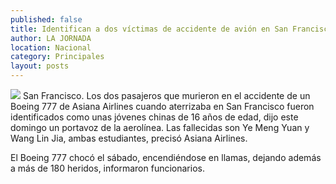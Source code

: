 ```yaml
---
published: false
title: Identifican a dos víctimas de accidente de avión en San Francisco
author: LA JORNADA
location: Nacional
category: Principales
layout: posts
---
```


![](http://i.imgur.com/Oq2aLTvm.jpg)
San Francisco. Los dos pasajeros que murieron en el accidente de un Boeing 777 de Asiana Airlines cuando aterrizaba en San Francisco fueron identificados como unas jóvenes chinas de 16 años de edad, dijo este domingo un portavoz de la aerolínea. Las fallecidas son Ye Meng Yuan y Wang Lin Jia, ambas estudiantes, precisó Asiana Airlines.

El Boeing 777 chocó el sábado, encendiéndose en llamas, dejando además a más de 180 heridos, informaron funcionarios.
